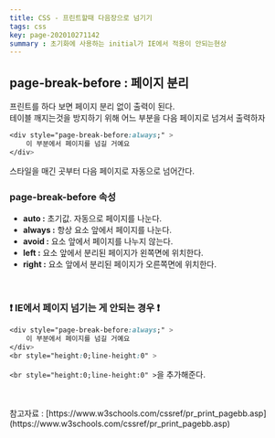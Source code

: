 ```yaml
---
title: CSS - 프린트할때 다음장으로 넘기기
tags: css
key: page-202010271142
summary : 초기화에 사용하는 initial가 IE에서 적용이 안되는현상
---
```


## page-break-before : 페이지 분리
프린트를 하다 보면 페이지 분리 없이 출력이 된다. <br/>
테이블 깨지는것을 방지하기 위해 어느 부분을 다음 페이지로 넘겨서 출력하자
<br/>


```css
<div style="page-break-before:always;" >
	이 부분에서 페이지를 넘길 거예요
</div>
```
스타일을 매긴 곳부터 다음 페이지로 자동으로 넘어간다.
<br/>

### page-break-before 속성
- <b>auto :</b>	초기값. 자동으로 페이지를 나눈다.
- <b>always :</b> 항상 요소 앞에서 페이지를 나눈다.
- <b>avoid :</b> 요소 앞에서 페이지를 나누지 않는다.
- <b>left :</b>	요소 앞에서 분리된 페이지가 왼쪽면에 위치한다.
- <b>right :</b> 요소 앞에서 분리된 페이지가 오른쪽면에 위치한다.
<br/>

### :exclamation: IE에서 페이지 넘기는 게 안되는 경우 :exclamation:
```css
<div style="page-break-before:always;" >
	이 부분에서 페이지를 넘길 거예요
</div>
<br style="height:0;line-height:0" >
```

```<br style="height:0;line-height:0" >```을 추가해준다.

<br/>
<br/>
참고자료 : [https://www.w3schools.com/cssref/pr_print_pagebb.asp](https://www.w3schools.com/cssref/pr_print_pagebb.asp)
<br/><br/><br/><br/>

